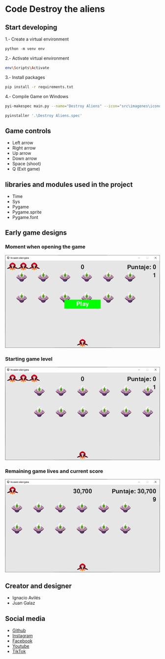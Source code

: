 # Code Destroy the aliens

## Start developing

1.- Create a virtual environment

```python
python -m venv env
```

2.- Activate virtual environment

```bash
env\Scripts\Activate
```

3.- Install packages

```bash
pip install -r requirements.txt
```

4.- Compile Game on Windows

```bash
pyi-makespec main.py --name="Destroy Aliens" --icon="src\imagenes\icono.ico" --onefile --noconsole --add-data="src\configuracion;src\configuracion" --add-data="src\imagenes;src\imagenes" --add-data="src\musica;src\musica" --add-data="src\objetos;src\objetos" --add-data="src\utils.py;src" --version-file="version.txt"
```

```bash
pyinstaller '.\Destroy Aliens.spec'
```

## Game controls

- Left arrow
- Right arrow
- Up arrow
- Down arrow
- Space (shoot)
- Q (Exit game)

## libraries and modules used in the project

- Time
- Sys
- Pygame
- Pygame.sprite
- Pygame.font

## Early game designs

### Moment when opening the game

![Foto1](./docs/README/foto1.PNG)

### Starting game level

![Foto2](./docs/README/foto2.PNG)

### Remaining game lives and current score

![Foto3](./docs/README/foto3.PNG)

## Creator and designer

- Ignacio Avilés
- Juan Galaz

## Social media

- [Github](http://github.com/avilesxd/)
- [Instagram](https://www.instagram.com/avilesxd/)
- [Facebook](https://www.facebook.com/ignacio.avilescardenasso)
- [Youtube](https://www.youtube.com/channel/UCYPsgamO7XeWOrXriOpJBqw)
- [TikTok](https://www.tiktok.com/@chle_igns)
